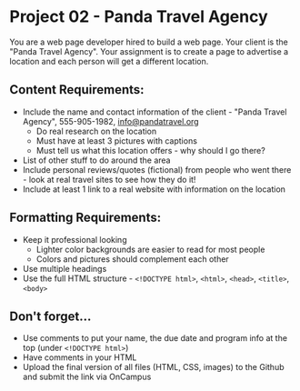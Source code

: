 # Project 02 - Panda Travel Agency

You are a web page developer hired to build a web page.  Your client is the "Panda Travel Agency".  Your assignment is to create a page to advertise a location and each person will get a different location.
 
## Content Requirements:
 * Include the name and contact information of the client - "Panda Travel Agency", 555-905-1982, info@pandatravel.org
    * Do real research on the location
    * Must have at least 3 pictures with captions
    * Must tell us what this location offers - why should I go there?  
 * List of other stuff to do around the area
 * Include personal reviews/quotes (fictional) from people who went there - look at real travel sites to see how they do it!
 * Include at least 1 link to a real website with information on the location
 
## Formatting Requirements:
 * Keep it professional looking 
    * Lighter color backgrounds are easier to read for most people
    * Colors and pictures should complement each other
 * Use multiple headings
 * Use the full HTML structure - `<!DOCTYPE html>`, `<html>`, `<head>`, `<title>`, `<body>`
 
## Don't forget...
 * Use comments to put your name, the due date and program info at the top (under `<!DOCTYPE html>`)
 * Have comments in your HTML
 * Upload the final version of all files (HTML, CSS, images) to the Github and submit the link via OnCampus
